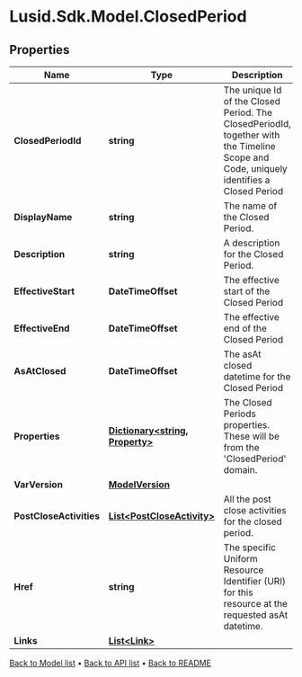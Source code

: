 # Lusid.Sdk.Model.ClosedPeriod

## Properties

Name | Type | Description | Notes
------------ | ------------- | ------------- | -------------
**ClosedPeriodId** | **string** | The unique Id of the Closed Period. The ClosedPeriodId, together with the Timeline Scope and Code, uniquely identifies a Closed Period | [optional] 
**DisplayName** | **string** | The name of the Closed Period. | [optional] 
**Description** | **string** | A description for the Closed Period. | [optional] 
**EffectiveStart** | **DateTimeOffset** | The effective start of the Closed Period | [optional] 
**EffectiveEnd** | **DateTimeOffset** | The effective end of the Closed Period | [optional] 
**AsAtClosed** | **DateTimeOffset** | The asAt closed datetime for the Closed Period | [optional] 
**Properties** | [**Dictionary&lt;string, Property&gt;**](Property.md) | The Closed Periods properties. These will be from the &#39;ClosedPeriod&#39; domain. | [optional] 
**VarVersion** | [**ModelVersion**](ModelVersion.md) |  | [optional] 
**PostCloseActivities** | [**List&lt;PostCloseActivity&gt;**](PostCloseActivity.md) | All the post close activities for the closed period. | [optional] 
**Href** | **string** | The specific Uniform Resource Identifier (URI) for this resource at the requested asAt datetime. | [optional] 
**Links** | [**List&lt;Link&gt;**](Link.md) |  | [optional] 

[Back to Model list](../README.md#documentation-for-models) &#8226; [Back to API list](../README.md#documentation-for-api-endpoints) &#8226; [Back to README](../README.md)

